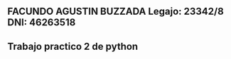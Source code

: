 FACUNDO AGUSTIN BUZZADA
Legajo: 23342/8
DNI: 46263518
--------------------
Trabajo practico 2 de python
--------------------
